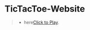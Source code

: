# TicTacToe-Website
> -  here[Click to Play]([https:///Users/ryleyhaynes/Desktop/VScode/testing/index.html](https://ryley-haynes.github.io/TicTacToe-Website/)).
